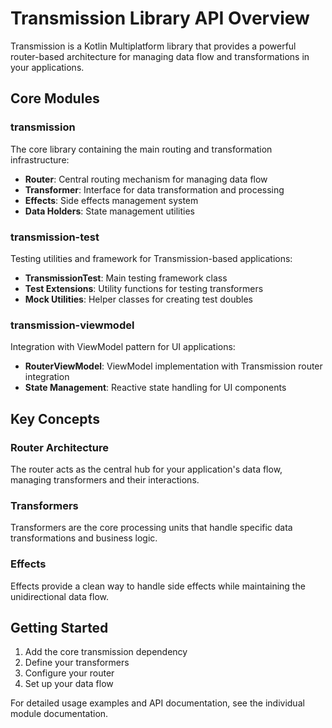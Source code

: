 # Transmission Library API Overview

Transmission is a Kotlin Multiplatform library that provides a powerful router-based architecture for managing data flow and transformations in your applications.

## Core Modules

### transmission
The core library containing the main routing and transformation infrastructure:
- **Router**: Central routing mechanism for managing data flow
- **Transformer**: Interface for data transformation and processing
- **Effects**: Side effects management system
- **Data Holders**: State management utilities

### transmission-test
Testing utilities and framework for Transmission-based applications:
- **TransmissionTest**: Main testing framework class
- **Test Extensions**: Utility functions for testing transformers
- **Mock Utilities**: Helper classes for creating test doubles

### transmission-viewmodel
Integration with ViewModel pattern for UI applications:
- **RouterViewModel**: ViewModel implementation with Transmission router integration
- **State Management**: Reactive state handling for UI components

## Key Concepts

### Router Architecture
The router acts as the central hub for your application's data flow, managing transformers and their interactions.

### Transformers
Transformers are the core processing units that handle specific data transformations and business logic.

### Effects
Effects provide a clean way to handle side effects while maintaining the unidirectional data flow.

## Getting Started

1. Add the core transmission dependency
2. Define your transformers
3. Configure your router
4. Set up your data flow

For detailed usage examples and API documentation, see the individual module documentation. 